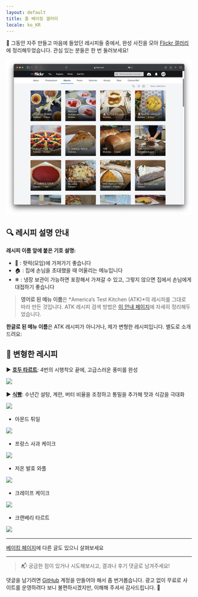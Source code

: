 ```yaml
---
layout: default
title: 홈 베이킹 갤러리
locale: ko_KR
---
```


📸 그동안 자주 만들고 마음에 들었던 레시피들 중에서, 완성 사진을 모아 [Flickr 갤러리](https://flickr.com/photos/95940733@N07/albums/)에 정리해두었습니다. 관심 있는 분들은 한 번 둘러보세요!

[![Gallery](/assets/img/baking/gallery.jpg)](https://flickr.com/photos/95940733@N07/albums/)

## 🔍 레시피 설명 안내

**레시피 이름 앞에 붙은 기호 설명:**
  - 🚗 : 팟럭(모임)에 가져가기 좋습니다  
  - 🏠 : 집에 손님을 초대했을 때 어울리는 메뉴입니다  
  - ❄ : 냉장 보관이 가능하면 포장해서 가져갈 수 있고, 그렇지 않으면 집에서 손님에게 대접하기 좋습니다  

> **영어로 된 메뉴 이름**은 *America’s Test Kitchen (ATK)*의 레시피를 그대로 따라 만든 것입니다. ATK 레시피 검색 방법은 [이 안내 페이지](/baking/atk)에 자세히 정리해두었습니다.
  
**한글로 된 메뉴 이름**은 ATK 레시피가 아니거나, 제가 변형한 레시피입니다. 별도로 소개드려요:

## 🍰 변형한 레시피

▶ **[호두 타르트](/baking/recipes/walnut_tart)**: 4번의 시행착오 끝에, 고급스러운 풍미를 완성

[![](https://live.staticflickr.com/65535/52685126083_65eceb22c7_n.jpg)](/baking/recipes/walnut_tart)

▶ **[식빵](/baking/recipes/sandwich_bread)**: 수년간 설탕, 계란, 버터 비율을 조정하고 통밀을 추가해 맛과 식감을 극대화

[![](https://live.staticflickr.com/65535/50056927126_26925b35a0_n.jpg)](/baking/recipes/sandwich_bread)

* 아몬드 튀일

![](https://live.staticflickr.com/65535/54315326476_3a86eee553_n.jpg)

* 프랑스 사과 케이크

![](https://live.staticflickr.com/65535/53808856734_0f2080fe45_n.jpg)

* 저온 발효 와플

![](https://live.staticflickr.com/65535/54315761030_1349e56b5a_n.jpg)

* 크레이프 케이크

![](https://live.staticflickr.com/65535/54073972367_21dd8bb5b8_n.jpg)

* 크랜베리 타르트

![](https://live.staticflickr.com/65535/54314452107_007eba0fd3_n.jpg)

---

[베이킹 페이지](/baking)에 다른 글도 있으니 살펴보세요

---

> 📬 궁금한 점이 있거나 시도해보시고, 결과나 후기 댓글로 남겨주세요!  

댓글을 남기려면 [GitHub](http://github.com) 계정을 만들어야 해서 좀 번거롭습니다. 광고 없이 무료로 사이트를 운영하려다 보니 불편하시겠지만, 이해해 주셔서 감사드립니다. 🙂

